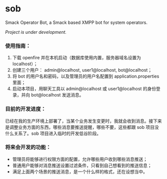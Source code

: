 # sob

Smack Operator Bot, a Smack based XMPP bot for system operators.

_Project is under development._


### 使用指南：

1. 下载 openfire 并在本机启动（数据库使用内置，服务器域名设置为 localhost）；
1. 创建三个用户： admin@localhost, user1@localhost, bot@localhost；
1. 将 bot 的用户名和密码，以及管理员的用户名配置到 application.properties 里面；
1. 启动本项目，用聊天工具以 admin@localhost 或 user1@localhost 的身份登录，并向 bot@localhost 发送消息。

### 目前的开发进度：

已经在我的生产环境上部署了，当某个业务发生变更时，我就会收到消息。接下来是调整业务方面的东西，哪些消息要推送提醒，哪些不要，这些都跟 sob 项目没什么关系了。sob 项目进入临时的开发低谷阶段。

### 将来会开发的功能：

* 管理员将能够进行权限方面的配置，允许哪些用户收到哪些消息推送；
* 普通用户能够对消息推送设置过滤条件，只看到自己想看到的推送信息；
* 满足上面两个场景的推送消息，是一个什么样的格式，还在设想当中。
